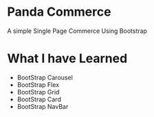 # Panda Commerce

A simple Single Page Commerce Using Bootstrap

# What I have Learned

* BootStrap Carousel
* BootStrap Flex
* BootStrap Grid
* BootStrap Card
* BootStrap NavBar

